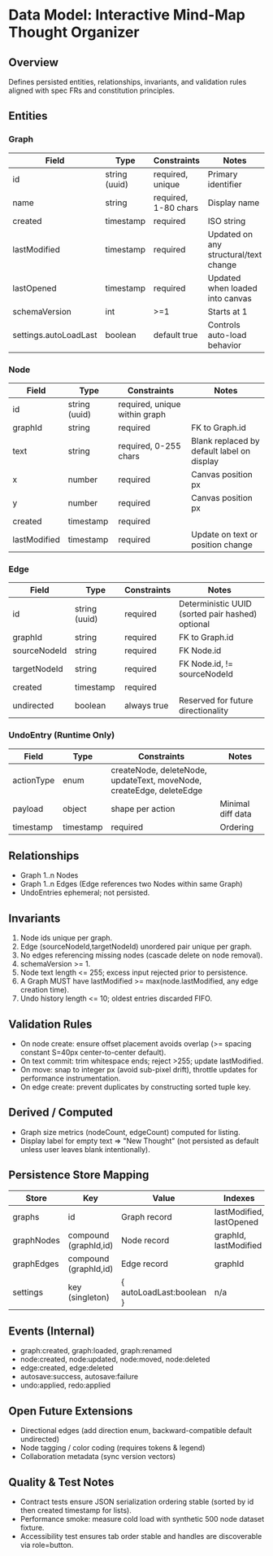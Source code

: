 # Data Model: Interactive Mind-Map Thought Organizer

## Overview
Defines persisted entities, relationships, invariants, and validation rules aligned with spec FRs and constitution principles.

## Entities
### Graph
| Field | Type | Constraints | Notes |
|-------|------|------------|-------|
| id | string (uuid) | required, unique | Primary identifier |
| name | string | required, 1-80 chars | Display name |
| created | timestamp | required | ISO string |
| lastModified | timestamp | required | Updated on any structural/text change |
| lastOpened | timestamp | required | Updated when loaded into canvas |
| schemaVersion | int | >=1 | Starts at 1 |
| settings.autoLoadLast | boolean | default true | Controls auto-load behavior |

### Node
| Field | Type | Constraints | Notes |
|-------|------|------------|-------|
| id | string (uuid) | required, unique within graph | |
| graphId | string | required | FK to Graph.id |
| text | string | required, 0-255 chars | Blank replaced by default label on display |
| x | number | required | Canvas position px |
| y | number | required | Canvas position px |
| created | timestamp | required | |
| lastModified | timestamp | required | Update on text or position change |

### Edge
| Field | Type | Constraints | Notes |
|-------|------|------------|-------|
| id | string (uuid) | required | Deterministic UUID (sorted pair hashed) optional |
| graphId | string | required | FK to Graph.id |
| sourceNodeId | string | required | FK Node.id |
| targetNodeId | string | required | FK Node.id, != sourceNodeId |
| created | timestamp | required | |
| undirected | boolean | always true | Reserved for future directionality |

### UndoEntry (Runtime Only)
| Field | Type | Constraints | Notes |
|-------|------|------------|-------|
| actionType | enum | createNode, deleteNode, updateText, moveNode, createEdge, deleteEdge | |
| payload | object | shape per action | Minimal diff data |
| timestamp | timestamp | required | Ordering |

## Relationships
- Graph 1..n Nodes
- Graph 1..n Edges (Edge references two Nodes within same Graph)
- UndoEntries ephemeral; not persisted.

## Invariants
1. Node ids unique per graph.
2. Edge (sourceNodeId,targetNodeId) unordered pair unique per graph.
3. No edges referencing missing nodes (cascade delete on node removal).
4. schemaVersion >= 1.
5. Node text length <= 255; excess input rejected prior to persistence.
6. A Graph MUST have lastModified >= max(node.lastModified, any edge creation time).
7. Undo history length <= 10; oldest entries discarded FIFO.

## Validation Rules
- On node create: ensure offset placement avoids overlap (>= spacing constant S=40px center-to-center default).
- On text commit: trim whitespace ends; reject >255; update lastModified.
- On move: snap to integer px (avoid sub-pixel drift), throttle updates for performance instrumentation.
- On edge create: prevent duplicates by constructing sorted tuple key.

## Derived / Computed
- Graph size metrics (nodeCount, edgeCount) computed for listing.
- Display label for empty text => "New Thought" (not persisted as default unless user leaves blank intentionally).

## Persistence Store Mapping
| Store | Key | Value | Indexes |
|-------|-----|-------|---------|
| graphs | id | Graph record | lastModified, lastOpened |
| graphNodes | compound (graphId,id) | Node record | graphId, lastModified |
| graphEdges | compound (graphId,id) | Edge record | graphId |
| settings | key (singleton) | { autoLoadLast:boolean } | n/a |

## Events (Internal)
- graph:created, graph:loaded, graph:renamed
- node:created, node:updated, node:moved, node:deleted
- edge:created, edge:deleted
- autosave:success, autosave:failure
- undo:applied, redo:applied

## Open Future Extensions
- Directional edges (add direction enum, backward-compatible default undirected)
- Node tagging / color coding (requires tokens & legend)
- Collaboration metadata (sync version vectors)

## Quality & Test Notes
- Contract tests ensure JSON serialization ordering stable (sorted by id then created timestamp for lists).
- Performance smoke: measure cold load with synthetic 500 node dataset fixture.
- Accessibility test ensures tab order stable and handles are discoverable via role=button.
